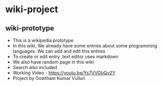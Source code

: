 # wiki-project
## wiki-prototype
- This is a wikipedia prototype 
- In this wiki, We already have some entries about some programming languages. We can add and edit this entires
- To create or edit entry ,text editor uses markdown
- We also have random page in this wiki
- Search also included
- Working Video - https://youtu.be/Ys7VVGbQy2Y
- Project by Gowtham Kumar Vulluri
